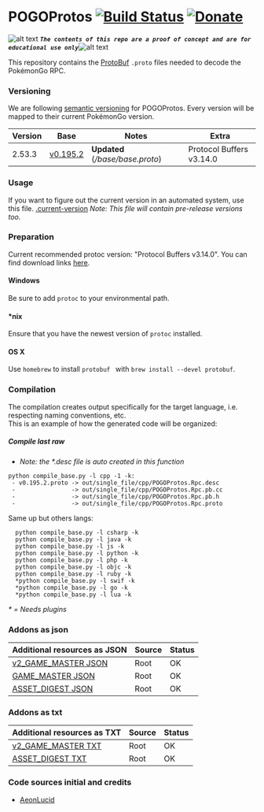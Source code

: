 <!-- define variables -->
[1.1]: http://i.imgur.com/M4fJ65n.png (ATTENTION)

POGOProtos [![Build Status](https://travis-ci.org/Furtif/POGOProtos.svg?branch=master)](https://travis-ci.org/Furtif/POGOProtos) [![Donate](https://img.shields.io/badge/Donate-PayPal-green.svg)](https://www.paypal.me/rocketbot) <!-- [![Maintainability](https://api.codeclimate.com/v1/badges/f4fbd03daa49a667d1b7/maintainability)](https://codeclimate.com/github/Furtif/POGOProtos/maintainability) [![Test Coverage](https://api.codeclimate.com/v1/badges/f4fbd03daa49a667d1b7/test_coverage)](https://codeclimate.com/github/Furtif/POGOProtos/test_coverage)-->
===================

![alt text][1.1] <strong><em>`The contents of this repo are a proof of concept and are for educational use only`</em></strong>![alt text][1.1]<br/>

This repository contains the [ProtoBuf](https://github.com/google/protobuf) `.proto` files needed to decode the PokémonGo RPC.

<!--
### ![alt text][1.1] NOTE: All content of folder ```./src/*``` except the ```./src/Rpc``` ``(obfuscated)`` folder is deprecated ![alt text][1.1]

 * **Recommend using the base [Rpc](https://github.com/Furtif/POGOProtos/blob/master/src/POGOProtos/Rpc/Rpc.proto)**
 * **NOTE:** (__*old ```compile.py``` has a new name: ```compile_src.py```*__) works but uses ```POGOProtos.Rpc.*```
-->

### Versioning
We are following [semantic versioning](http://semver.org/) for POGOProtos.  Every version will be mapped to their current PokémonGo version.

| Version      | Base                                                                                                      | Notes                  | Extra                           |
|--------------|-----------------------------------------------------------------------------------------------------------|------------------------|---------------------------------|
| 2.53.3       |  [v0.195.2](https://github.com/Furtif/POGOProtos/blob/master/base/v0.195.2.proto)                         | **Updated** (_/base/base.proto_)  |  Protocol Buffers v3.14.0     |

### Usage
If you want to figure out the current version in an automated system, use this file.
[.current-version](https://github.com/Furtif/POGOProtos/raw/master/.current-version)
*Note: This file will contain pre-release versions too.*

### Preparation
Current recommended protoc version: "Protocol Buffers v3.14.0".
You can find download links [here](https://github.com/google/protobuf/releases).

#### Windows
Be sure to add `protoc` to your environmental path.

#### *nix
Ensure that you have the newest version of `protoc` installed.

#### OS X
Use `homebrew` to install `protobuf ` with `brew install --devel protobuf`.

### Compilation
The compilation creates output specifically for the target language, i.e. respecting naming conventions, etc.  
This is an example of how the generated code will be organized:

##### Compile last raw

 * _Note: the *.desc file is auto created in this function_

```
python compile_base.py -l cpp -1 -k:
 - v0.195.2.proto -> out/single_file/cpp/POGOProtos.Rpc.desc
 -                -> out/single_file/cpp/POGOProtos.Rpc.pb.cc
 -                -> out/single_file/cpp/POGOProtos.Rpc.pb.h
 -                -> out/single_file/cpp/POGOProtos.Rpc.proto
```

 Same up but others langs:

```
  python compile_base.py -l csharp -k
  python compile_base.py -l java -k
  python compile_base.py -l js -k
  python compile_base.py -l python -k
  python compile_base.py -l php -k
  python compile_base.py -l objc -k
  python compile_base.py -l ruby -k
  *python compile_base.py -l swif -k
  *python compile_base.py -l go -k
  *python compile_base.py -l lua -k
```

_* = Needs plugins_

### Addons as json

| Additional resources as JSON  | Source                                                                               | Status 
|------------------------|--------------------------------------------------------------------------------------|--------
| [v2_GAME_MASTER JSON](https://github.com/Furtif/POGOProtos/tree/master/GM/v2_GAME_MASTER.json) | Root                                   |  OK    
| [GAME_MASTER JSON](https://github.com/Furtif/POGOProtos/tree/master/GM/GAME_MASTER.json) | Root                                   |  OK    
| [ASSET_DIGEST JSON](https://github.com/Furtif/POGOProtos/tree/master/GM/ASSET_DIGEST.json) | Root                                   |  OK

### Addons as txt

| Additional resources as TXT  | Source                                                                               | Status
|------------------------|--------------------------------------------------------------------------------------|--------
| [v2_GAME_MASTER TXT](https://github.com/Furtif/POGOProtos/tree/master/GM/v2_GAME_MASTER.txt) | Root                                   |  OK
| [ASSET_DIGEST TXT](https://github.com/Furtif/POGOProtos/tree/master/GM/ASSET_DIGEST.txt) | Root                                   |  OK

### Code sources initial and credits
- [AeonLucid](https://github.com/AeonLucid/POGOProtos)
